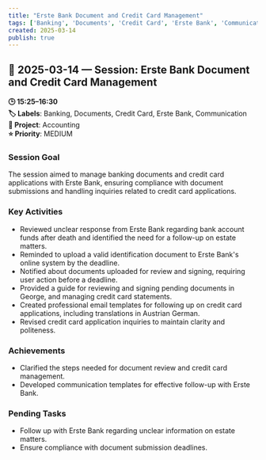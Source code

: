 ```yaml
---
title: "Erste Bank Document and Credit Card Management"
tags: ['Banking', 'Documents', 'Credit Card', 'Erste Bank', 'Communication']
created: 2025-03-14
publish: true
---
```


## 📅 2025-03-14 — Session: Erste Bank Document and Credit Card Management

**🕒 15:25–16:30**  
**🏷️ Labels**: Banking, Documents, Credit Card, Erste Bank, Communication  
**📂 Project**: Accounting  
**⭐ Priority**: MEDIUM  


### Session Goal
The session aimed to manage banking documents and credit card applications with Erste Bank, ensuring compliance with document submissions and handling inquiries related to credit card applications.

### Key Activities
- Reviewed unclear response from Erste Bank regarding bank account funds after death and identified the need for a follow-up on estate matters.
- Reminded to upload a valid identification document to Erste Bank's online system by the deadline.
- Notified about documents uploaded for review and signing, requiring user action before a deadline.
- Provided a guide for reviewing and signing pending documents in George, and managing credit card statements.
- Created professional email templates for following up on credit card applications, including translations in Austrian German.
- Revised credit card application inquiries to maintain clarity and politeness.

### Achievements
- Clarified the steps needed for document review and credit card management.
- Developed communication templates for effective follow-up with Erste Bank.

### Pending Tasks
- Follow up with Erste Bank regarding unclear information on estate matters.
- Ensure compliance with document submission deadlines.
